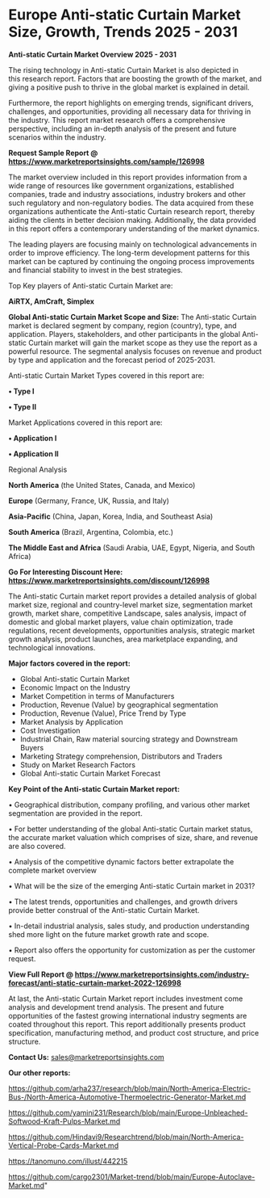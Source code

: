  # Europe Anti-static Curtain Market Size, Growth, Trends 2025 - 2031

<Strong> Anti-static Curtain Market Overview 2025 - 2031</strong>

The rising technology in Anti-static Curtain Market is also depicted in this research report. Factors that are boosting the growth of the market, and giving a positive push to thrive in the global market is explained in detail.

Furthermore, the report highlights on emerging trends, significant drivers, challenges, and opportunities, providing all necessary data for thriving in the industry. This report market research offers a comprehensive perspective, including an in-depth analysis of the present and future scenarios within the industry.

<strong>Request Sample Report @ <a href=https://www.marketreportsinsights.com/sample/126998>https://www.marketreportsinsights.com/sample/126998</a></strong>

The market overview included in this report provides information from a wide range of resources like government organizations, established companies, trade and industry associations, industry brokers and other such regulatory and non-regulatory bodies. The data acquired from these organizations authenticate the Anti-static Curtain research report, thereby aiding the clients in better decision making. Additionally, the data provided in this report offers a contemporary understanding of the market dynamics.

The leading players are focusing mainly on technological advancements in order to improve efficiency. The long-term development patterns for this market can be captured by continuing the ongoing process improvements and financial stability to invest in the best strategies.

Top Key players of Anti-static Curtain Market are:

<strong>AiRTX, AmCraft, Simplex</strong>

<strong><b>Global Anti-static Curtain Market Scope and Size:</b></strong>
The Anti-static Curtain market is declared segment by company, region (country), type, and application. Players, stakeholders, and other participants in the global Anti-static Curtain market will gain the market scope as they use the report as a powerful resource. The segmental analysis focuses on revenue and product by type and application and the forecast period of 2025-2031.

Anti-static Curtain Market Types covered in this report are:

<strong>• Type I

• Type II</strong>

Market Applications covered in this report are:

<strong>• Application I

• Application II</strong> 

Regional Analysis

<strong>North America</strong> (the United States, Canada, and Mexico)

<strong>Europe</strong> (Germany, France, UK, Russia, and Italy)

<strong>Asia-Pacific</strong> (China, Japan, Korea, India, and Southeast Asia)

<strong>South America</strong> (Brazil, Argentina, Colombia, etc.)

<strong>The Middle East and Africa</strong> (Saudi Arabia, UAE, Egypt, Nigeria, and South Africa)

<strong>Go For Interesting Discount Here: <a href=https://www.marketreportsinsights.com/discount/126998>https://www.marketreportsinsights.com/discount/126998</a></strong>

The Anti-static Curtain market report provides a detailed analysis of global market size, regional and country-level market size, segmentation market growth, market share, competitive Landscape, sales analysis, impact of domestic and global market players, value chain optimization, trade regulations, recent developments, opportunities analysis, strategic market growth analysis, product launches, area marketplace expanding, and technological innovations.

<strong><b>Major factors covered in the report:</b></strong>
<ul>
  <li>Global Anti-static Curtain Market </li>
  <li>Economic Impact on the Industry</li>
  <li>Market Competition in terms of Manufacturers</li>
  <li>Production, Revenue (Value) by geographical segmentation</li>
  <li>Production, Revenue (Value), Price Trend by Type</li>
  <li>Market Analysis by Application</li>
  <li>Cost Investigation</li>
  <li>Industrial Chain, Raw material sourcing strategy and Downstream Buyers</li>
  <li>Marketing Strategy comprehension, Distributors and Traders</li>
  <li>Study on Market Research Factors</li>
  <li>Global Anti-static Curtain Market Forecast</li>
</ul>

<strong><b>Key Point of the Anti-static Curtain Market report:</b></strong>

• Geographical distribution, company profiling, and various other market segmentation are provided in the report.

• For better understanding of the global Anti-static Curtain market status, the accurate market valuation which comprises of size, share, and revenue are also covered.

• Analysis of the competitive dynamic factors better extrapolate the complete market overview

• What will be the size of the emerging Anti-static Curtain market in 2031?

• The latest trends, opportunities and challenges, and growth drivers provide better construal of the Anti-static Curtain Market.

• In-detail industrial analysis, sales study, and production understanding shed more light on the future market growth rate and scope.

• Report also offers the opportunity for customization as per the customer request.

<strong><b>View Full Report @ <a href=https://www.marketreportsinsights.com/industry-forecast/anti-static-curtain-market-2022-126998>https://www.marketreportsinsights.com/industry-forecast/anti-static-curtain-market-2022-126998</a></b></strong>


At last, the Anti-static Curtain Market report includes investment come analysis and development trend analysis. The present and future opportunities of the fastest growing international industry segments are coated throughout this report. This report additionally presents product specification, manufacturing method, and product cost structure, and price structure.

<strong>Contact Us:</strong>
sales@marketreportsinsights.com

<strong>Our other reports:</strong>

<a href=https://github.com/arha237/research/blob/main/North-America-Electric-Bus-/North-America-Automotive-Thermoelectric-Generator-Market.md>https://github.com/arha237/research/blob/main/North-America-Electric-Bus-/North-America-Automotive-Thermoelectric-Generator-Market.md</a>

<a href=https://github.com/yamini231/Research/blob/main/Europe-Unbleached-Softwood-Kraft-Pulps-Market.md>https://github.com/yamini231/Research/blob/main/Europe-Unbleached-Softwood-Kraft-Pulps-Market.md</a>

<a href=https://github.com/Hindavi9/Researchtrend/blob/main/North-America-Vertical-Probe-Cards-Market.md>https://github.com/Hindavi9/Researchtrend/blob/main/North-America-Vertical-Probe-Cards-Market.md</a>

<a href=https://tanomuno.com/illust/442215>https://tanomuno.com/illust/442215</a>

<a href=https://github.com/cargo2301/Market-trend/blob/main/Europe-Autoclave-Market.md>https://github.com/cargo2301/Market-trend/blob/main/Europe-Autoclave-Market.md</a>"
